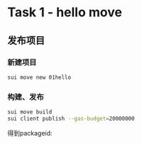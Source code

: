 # Task 1 - hello move

## 发布项目
### 新建项目
```bash
sui move new 01hello
```

### 构建、发布
```bash
sui move build
sui client publish --gas-budget=20000000 
```
得到packageid: